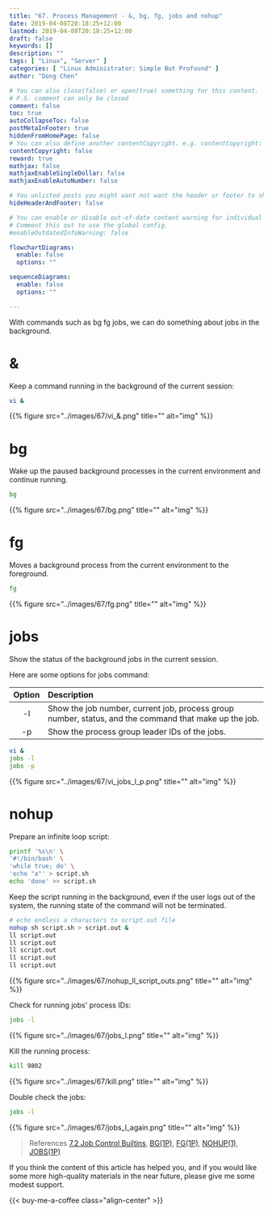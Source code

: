 ```yaml
---
title: "67. Process Management - &, bg, fg, jobs and nohup"
date: 2019-04-08T20:18:25+12:00
lastmod: 2019-04-08T20:18:25+12:00
draft: false
keywords: []
description: ""
tags: [ "Linux", "Server" ]
categories: [ "Linux Administrator: Simple But Profound" ]
author: "Dong Chen"

# You can also close(false) or open(true) something for this content.
# P.S. comment can only be closed
comment: false
toc: true
autoCollapseToc: false
postMetaInFooter: true
hiddenFromHomePage: false
# You can also define another contentCopyright. e.g. contentCopyright: "This is another copyright."
contentCopyright: false
reward: true
mathjax: false
mathjaxEnableSingleDollar: false
mathjaxEnableAutoNumber: false

# You unlisted posts you might want not want the header or footer to show
hideHeaderAndFooter: false

# You can enable or disable out-of-date content warning for individual post.
# Comment this out to use the global config.
#enableOutdatedInfoWarning: false

flowchartDiagrams:
  enable: false
  options: ""

sequenceDiagrams: 
  enable: false
  options: ""

---
```


With commands such as bg fg jobs, we can do something about jobs in the background.

<!--more-->

# &

Keep a command running in the background of the current session:

```bash
vi &
```

{{% figure src="../images/67/vi_&.png" title="" alt="img" %}}

# bg

Wake up the paused background processes in the current environment and continue running.

```bash
bg
```

{{% figure src="../images/67/bg.png" title="" alt="img" %}}

# fg

Moves a background process from the current environment to the foreground.

```bash
fg
```

{{% figure src="../images/67/fg.png" title="" alt="img" %}}

# jobs

Show the status of the background jobs in the current session.

Here are some options for jobs command:

| Option | Description |
|:---------------:|:---------------|
| -l | Show the job number, current job, process group number, status, and the command that make up the job. |
| -p | Show the process group leader IDs of the jobs. |

```bash
vi &
jobs -l
jobs -p
```

{{% figure src="../images/67/vi_jobs_l_p.png" title="" alt="img" %}}

# nohup

Prepare an infinite loop script:

```bash
printf '%s\n' \
'#!/bin/bash' \
'while true; do' \
'echo "a"' > script.sh
echo 'done' >> script.sh
```

Keep the script running in the background, even if the user logs out of the system, the running state of the command will not be terminated.

```bash
# echo endless a characters to script.out file
nohup sh script.sh > script.out &
ll script.out
ll script.out
ll script.out
ll script.out
ll script.out
```

{{% figure src="../images/67/nohup_ll_script_outs.png" title="" alt="img" %}}

Check for running jobs' process IDs:

```bash
jobs -l
```

{{% figure src="../images/67/jobs_l.png" title="" alt="img" %}}

Kill the running process:

```bash
kill 9802
```

{{% figure src="../images/67/kill.png" title="" alt="img" %}}

Double check the jobs:

```bash
jobs -l
```

{{% figure src="../images/67/jobs_l_again.png" title="" alt="img" %}}

> References
> [7.2 Job Control Builtins](https://www.gnu.org/software/bash/manual/html_node/Job-Control-Builtins.html),
> [BG(1P)](http://man7.org/linux/man-pages/man1/bg.1p.html),
> [FG(1P)](http://man7.org/linux/man-pages/man1/fg.1p.html),
> [NOHUP(1)](http://man7.org/linux/man-pages/man1/nohup.1.html),
> [JOBS(1P)](http://man7.org/linux/man-pages/man1/jobs.1p.html)

If you think the content of this article has helped you, and if you would like some more high-quality materials in the near future, please give me some modest support.

<!-- Buy Me a Coffee Button -->
{{< buy-me-a-coffee class="align-center" >}}
